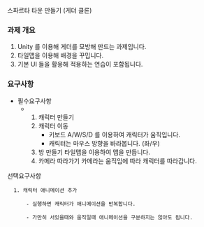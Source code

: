 스파르타 타운 만들기 (게더 클론)

### 과제 개요

1. Unity 를 이용해 게더를 모방해 만드는 과제입니다.
2. 타일맵을 이용해 배경을 꾸밉니다.
3. 기본 UI 들을 활용해 적용하는 연습이 포함됩니다.

### 요구사항

- 필수요구사항
    - 1. 캐릭터 만들기
      2. 캐릭터 이동
         - 키보드 A/W/S/D 를 이용하여 캐릭터가 움직입니다.
         -  캐릭터는 마우스 방향을 바라봅니다. (좌/우)
      3. 방 만들기
         타일맵을 이용하여 맵을 만듭니다.
      4. 카메라 따라가기
      카메라는 움직임에 따라 캐릭터를 따라갑니다.

선택요구사항

      1. 캐릭터 애니메이션 추가
      
          - 실행하면 캐릭터가 애니메이션을 반복합니다.
          
          - 가만히 서있을때와 움직일때 애니메이션을 구분하지는 않아도 됩니다.
